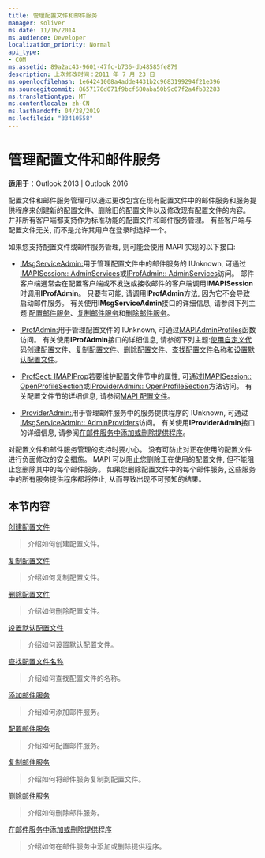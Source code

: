 ```yaml
---
title: 管理配置文件和邮件服务
manager: soliver
ms.date: 11/16/2014
ms.audience: Developer
localization_priority: Normal
api_type:
- COM
ms.assetid: 89a2ac43-9601-47fc-b736-db48585fe879
description: 上次修改时间：2011 年 7 月 23 日
ms.openlocfilehash: 1e64241008a4adde4431b2c9683199294f21e396
ms.sourcegitcommit: 8657170d071f9bcf680aba50b9c07f2a4fb82283
ms.translationtype: MT
ms.contentlocale: zh-CN
ms.lasthandoff: 04/28/2019
ms.locfileid: "33410558"
---
```

# <a name="administering-profiles-and-message-services"></a>管理配置文件和邮件服务

  
  
**适用于**：Outlook 2013 | Outlook 2016 
  
配置文件和邮件服务管理可以通过更改包含在现有配置文件中的邮件服务和服务提供程序来创建新的配置文件、删除旧的配置文件以及修改现有配置文件的内容。 并非所有客户端都支持作为标准功能的配置文件和邮件服务管理。 有些客户端与配置文件无关, 而不是允许其用户在登录时选择一个。
  
如果您支持配置文件或邮件服务管理, 则可能会使用 MAPI 实现的以下接口:
  
- [IMsgServiceAdmin:](imsgserviceadminiunknown.md)用于管理配置文件中的邮件服务的 IUnknown, 可通过[IMAPISession:: AdminServices](imapisession-adminservices.md)或[IProfAdmin:: AdminServices](iprofadmin-adminservices.md)访问。 邮件客户端通常会在配置客户端或不发送或接收邮件的客户端调用**IMAPISession**时调用**IProfAdmin**。 只要有可能, 请调用**IProfAdmin**方法, 因为它不会导致启动邮件服务。 有关使用**IMsgServiceAdmin**接口的详细信息, 请参阅下列主题:[配置邮件服务](configuring-a-message-service.md)、[复制邮件服务](copying-a-message-service.md)和[删除邮件服务](deleting-a-message-service.md)。
    
- [IProfAdmin:](iprofadminiunknown.md)用于管理配置文件的 IUnknown, 可通过[MAPIAdminProfiles](mapiadminprofiles.md)函数访问。 有关使用**IProfAdmin**接口的详细信息, 请参阅下列主题:[使用自定义代码创建配置](creating-a-profile-by-using-custom-code.md)文件、[复制配置文件](copying-a-profile.md)、[删除配置文件](deleting-a-profile.md)、[查找配置文件名称](finding-a-profile-name.md)和[设置默认配置文件](setting-a-default-profile.md)。
    
- [IProfSect: IMAPIProp](iprofsectimapiprop.md)若要维护配置文件节中的属性, 可通过[IMAPISession:: OpenProfileSection](imapisession-openprofilesection.md)或[IProviderAdmin:: OpenProfileSection](iprovideradmin-openprofilesection.md)方法访问。 有关配置文件节的详细信息, 请参阅[MAPI 配置文件](mapi-profiles.md)。
    
- [IProviderAdmin:](iprovideradminiunknown.md)用于管理邮件服务中的服务提供程序的 IUnknown, 可通过[IMsgServiceAdmin:: AdminProviders](imsgserviceadmin-adminproviders.md)访问。 有关使用**IProviderAdmin**接口的详细信息, 请参阅[在邮件服务中添加或删除提供程序](adding-or-deleting-providers-in-a-message-service.md)。
    
对配置文件和邮件服务管理的支持时要小心。 没有可防止对正在使用的配置文件进行负面修改的安全措施。 MAPI 可以阻止您删除正在使用的配置文件, 但不能阻止您删除其中的每个邮件服务。 如果您删除配置文件中的每个邮件服务, 这些服务中的所有服务提供程序都将停止, 从而导致出现不可预知的结果。
  
## <a name="in-this-section"></a>本节内容

[创建配置文件](creating-a-profile.md)
  
> 介绍如何创建配置文件。
    
[复制配置文件](copying-a-profile.md)
  
> 介绍如何复制配置文件。
    
[删除配置文件](deleting-a-profile.md)
  
> 介绍如何删除配置文件。
    
[设置默认配置文件](setting-a-default-profile.md)
  
> 介绍如何设置默认配置文件。
    
[查找配置文件名称](finding-a-profile-name.md)
  
> 介绍如何查找配置文件的名称。
    
[添加邮件服务](adding-a-message-service.md)
  
> 介绍如何添加邮件服务。
    
[配置邮件服务](configuring-a-message-service.md)
  
> 介绍如何配置邮件服务。
    
[复制邮件服务](copying-a-message-service.md)
  
> 介绍如何将邮件服务复制到配置文件。
    
[删除邮件服务](deleting-a-message-service.md)
  
> 介绍如何删除邮件服务。
    
[在邮件服务中添加或删除提供程序](adding-or-deleting-providers-in-a-message-service.md)
  
> 介绍如何在邮件服务中添加或删除提供程序。
    

